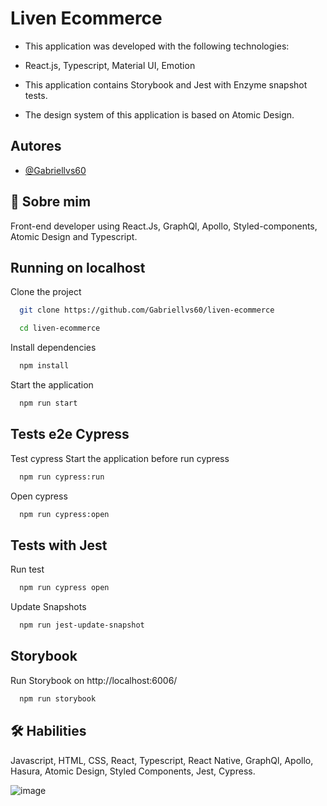 # Liven Ecommerce

- This application was developed with the following technologies:

- React.js, Typescript, Material UI, Emotion

- This application contains Storybook and Jest with Enzyme snapshot tests.

- The design system of this application is based on Atomic Design.

## Autores

- [@Gabriellvs60](https://github.com/Gabriellvs60)

## 🚀 Sobre mim

Front-end developer using React.Js, GraphQl, Apollo, Styled-components, Atomic Design and Typescript.

## Running on localhost

Clone the project

```bash
  git clone https://github.com/Gabriellvs60/liven-ecommerce
```

```bash
  cd liven-ecommerce
```

Install dependencies

```bash
  npm install
```

Start the application

```bash
  npm run start
```

## Tests e2e Cypress

Test cypress
Start the application before run cypress

```bash
  npm run cypress:run
```

Open cypress

```bash
  npm run cypress:open
```

## Tests with Jest

Run test

```bash
  npm run cypress open
```

Update Snapshots

```bash
  npm run jest-update-snapshot
```

## Storybook

Run Storybook on http://localhost:6006/

```bash
  npm run storybook
```

## 🛠 Habilities

Javascript, HTML, CSS, React, Typescript, React Native, GraphQl, Apollo, Hasura, Atomic Design, Styled Components, Jest, Cypress.

![image](https://user-images.githubusercontent.com/11982574/151710181-47942d09-dc18-4cbe-b239-ec6beeb1208f.png)
